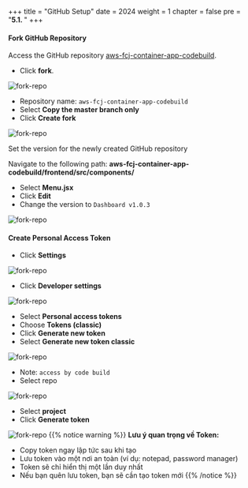 +++
title = "GitHub Setup"
date = 2024
weight = 1
chapter = false
pre = "<b>5.1. </b>"
+++

#### Fork GitHub Repository

Access the GitHub repository [aws-fcj-container-app-codebuild](https://github.com/FromSunNews/aws-fcj-container-app-codebuild).

- Click **fork**.

![fork-repo](/images/6-cicd-codebuild/6.1.1.png)

- Repository name: `aws-fcj-container-app-codebuild`
- Select **Copy the master branch only**
- Click **Create fork**

![fork-repo](/images/6-cicd-codebuild/6.1.2.png)

Set the version for the newly created GitHub repository

Navigate to the following path: **aws-fcj-container-app-codebuild/frontend/src/components/**

- Select **Menu.jsx**
- Click **Edit**
- Change the version to `Dashboard v1.0.3`

![fork-repo](/images/6-cicd-codebuild/6.1.3.png)

#### Create Personal Access Token

- Click **Settings**

![fork-repo](/images/6-cicd-codebuild/6.1.4.png)

- Click **Developer settings**

![fork-repo](/images/6-cicd-codebuild/6.1.5.png)

- Select **Personal access tokens**
- Choose **Tokens (classic)**
- Click **Generate new token**
- Select **Generate new token classic**

![fork-repo](/images/6-cicd-codebuild/6.1.6.png)

- Note: `access by code build`
- Select repo

![fork-repo](/images/6-cicd-codebuild/6.1.7.png)

- Select **project**
- Click **Generate token**

![fork-repo](/images/6-cicd-codebuild/6.1.8.png)
{{% notice warning %}}
**Lưu ý quan trọng về Token:**

- Copy token ngay lập tức sau khi tạo
- Lưu token vào một nơi an toàn (ví dụ: notepad, password manager)
- Token sẽ chỉ hiển thị một lần duy nhất
- Nếu bạn quên lưu token, bạn sẽ cần tạo token mới
  {{% /notice %}}
